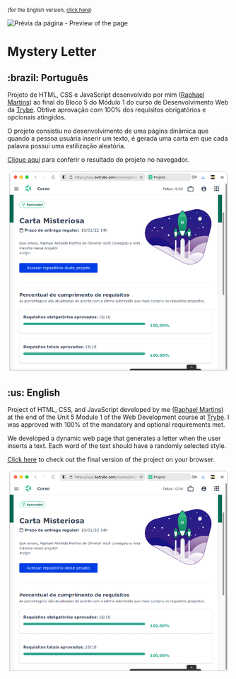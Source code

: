 <small>(for the English version, <a href="#en">click here</a>)</small>

![Prévia da página - Preview of the page](./preview.gif)

# Mystery Letter
<h2>:brazil: Português</h2>
<p id="pt">Projeto de HTML, CSS e JavaScript desenvolvido por mim (<a href="https://www.linkedin.com/in/raphaelameidamartins/" target="_blank" rel="external">Raphael Martins</a>) ao final do Bloco 5 do Módulo 1 do curso de Desenvolvimento Web da <a href="https://www.betrybe.com" targe="_blank" rel="nofollow">Trybe</a>. Obtive aprovação com 100% dos requisitos obrigatórios e opcionais atingidos.</p>
<p>O projeto consistiu no desenvolvimento de uma página dinâmica que quando a pessoa usuária inserir um texto, é gerada uma carta em que cada palavra possui uma estilização aleatória.</p>
<p><a href="https://raphaelalmeidamartins.github.io/mystery-letter/" target="_blank">Clique aqui</a> para conferir o resultado do projeto no navegador.</p>

![Minha nota no projeto - My grade of the project](./nota.png)
<br>

<h2 id="en">:us: English</h2>
<p>Project of HTML, CSS, and JavaScript developed by me (<a href="https://www.linkedin.com/in/raphaelameidamartins/" target="_blank" rel="external">Raphael Martins</a>) at the end of the Unit 5 Module 1 of the Web Development course at <a href="https://www.betrybe.com" targe="_blank" rel="nofollow">Trybe</a>. I was approved with 100% of the mandatory and optional requirements met.</p>
<p>We developed a dynamic web page that generates a letter when the user inserts a text. Each word of the text should have a randomly selected style.</p>
<p><a href="https://raphaelalmeidamartins.github.io/mystery-letter/" target="_blank">Click here</a> to check out the final version of the project on your browser.</p>

![My grade of the project - Minha nota no projeto](./nota.png)
